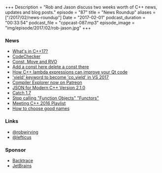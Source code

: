 +++
Description = "Rob and Jason discuss two weeks worth of C++ news, updates and blog posts."
episode = "87"
title = "News Roundup"
aliases = ["/2017/02/news-roundup"]
Date = "2017-02-01"
podcast_duration = "00:33:54"
podcast_file = "cppcast-087.mp3"
episode_image = "img/episode/2017/02/rob-jason.jpg"
+++

### News ###

 - [What's in C++17?](https://jfbastien.github.io/what-is-cpp17)
 - [CodeChecker](https://github.com/Ericsson/CodeChecker)
 - [Const, Move and RVO](http://www.bfilipek.com/2017/01/const-move-and-rvo.html)
 - [Add a const here delete a const there](https://randomascii.wordpress.com/2017/01/08/add-a-const-here-delete-a-const-there/)
 - [How C++ lambda expressions can improve your Qt code](https://medium.com/genymobile/how-c-lambda-expressions-can-improve-your-qt-code-8cd524f4ed9f#.jgid0kyfv)
 - ['yield' keyword to become 'co_yield' in VS 2017](https://blogs.msdn.microsoft.com/vcblog/2017/01/27/yield-keyword-to-become-co_yield-in-vs-2017/)
 - [Compiler Explorer now on Patreon](https://www.linkedin.com/pulse/compiler-explorer-now-patreon-matt-godbolt)
 - [JSON for Modern C++ Version 2.1.0](https://github.com/nlohmann/json/releases/tag/v2.1.0)
 - [Catch 1.7](https://github.com/philsquared/Catch/releases/tag/v1.7.0)
 - [Stop calling "Function Objects" "Functors"](http://jackieokay.com/2017/01/26/functors.html)
 - [Meeting C++ 2016 Playlist](https://www.youtube.com/playlist?list=PLRyNF2Y6sca06lulacjysyu8RIwfKgYoY)
 - [How to choose good names](http://www.fluentcpp.com/2017/01/30/how-to-choose-good-names/)
 
### Links ###

 - [@robwirving](https://twitter.com/robwirving)
 - [@lefticus](https://twitter.com/lefticus)

### Sponsor ###

- [Backtrace](https://www.backtrace.io/cppcast)
- [JetBrains](https://www.jetbrains.com/cpp/?utm_source=cppcast&utm_medium=podcast&utm_content=cppcast-podcast&utm_campaign=cpp)
